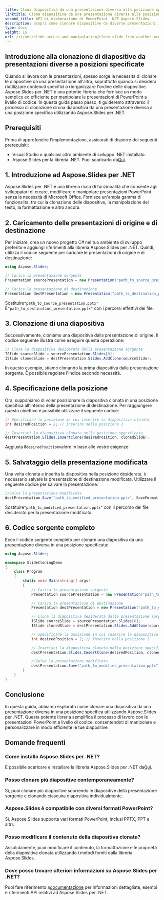 ```yaml
---
title: Clona diapositiva da una presentazione diversa alla posizione specificata
linktitle: Clona diapositiva da una presentazione diversa alla posizione specificata
second_title: API di elaborazione di PowerPoint .NET Aspose.Slides
description: Scopri come clonare diapositive da diverse presentazioni in una posizione specifica utilizzando Aspose.Slides per .NET. Guida passo passo con codice sorgente completo, che copre la clonazione delle diapositive, la specifica della posizione e il salvataggio della presentazione.
type: docs
weight: 16
url: /it/net/slide-access-and-manipulation/clone-slide-from-another-presentation-specified-position/
---
```


## Introduzione alla clonazione di diapositive da presentazioni diverse a posizioni specificate

Quando si lavora con le presentazioni, spesso sorge la necessità di clonare le diapositive da una presentazione all'altra, soprattutto quando si desidera riutilizzare contenuti specifici o riorganizzare l'ordine delle diapositive. Aspose.Slides per .NET è una potente libreria che fornisce un modo semplice ed efficiente per manipolare le presentazioni di PowerPoint a livello di codice. In questa guida passo passo, ti guideremo attraverso il processo di clonazione di una diapositiva da una presentazione diversa a una posizione specifica utilizzando Aspose.Slides per .NET.

## Prerequisiti

Prima di approfondire l'implementazione, assicurati di disporre dei seguenti prerequisiti:

- Visual Studio o qualsiasi altro ambiente di sviluppo .NET installato.
-  Aspose.Slides per la libreria .NET. Puoi scaricarlo da[Qui](https://releases.aspose.com/slides/net/).

## 1. Introduzione ad Aspose.Slides per .NET

Aspose.Slides per .NET è una libreria ricca di funzionalità che consente agli sviluppatori di creare, modificare e manipolare presentazioni PowerPoint senza la necessità di Microsoft Office. Fornisce un'ampia gamma di funzionalità, tra cui la clonazione delle diapositive, la manipolazione del testo, la formattazione e altro ancora.

## 2. Caricamento delle presentazioni di origine e di destinazione

Per iniziare, crea un nuovo progetto C# nel tuo ambiente di sviluppo preferito e aggiungi riferimenti alla libreria Aspose.Slides per .NET. Quindi, utilizza il codice seguente per caricare le presentazioni di origine e di destinazione:

```csharp
using Aspose.Slides;

// Carica la presentazione sorgente
Presentation sourcePresentation = new Presentation("path_to_source_presentation.pptx");

// Carica la presentazione di destinazione
Presentation destPresentation = new Presentation("path_to_destination_presentation.pptx");
```

 Sostituire`"path_to_source_presentation.pptx"` E`"path_to_destination_presentation.pptx"` con i percorsi effettivi dei file.

## 3. Clonazione di una diapositiva

Successivamente, cloniamo una diapositiva dalla presentazione di origine. Il codice seguente illustra come eseguire questa operazione:

```csharp
// Clona la diapositiva desiderata dalla presentazione sorgente
ISlide sourceSlide = sourcePresentation.Slides[0];
ISlide clonedSlide = destPresentation.Slides.AddClone(sourceSlide);
```

In questo esempio, stiamo clonando la prima diapositiva dalla presentazione sorgente. È possibile regolare l'indice secondo necessità.

## 4. Specificazione della posizione

Ora, supponiamo di voler posizionare la diapositiva clonata in una posizione specifica all'interno della presentazione di destinazione. Per raggiungere questo obiettivo è possibile utilizzare il seguente codice:

```csharp
// Specificare la posizione in cui inserire la diapositiva clonata
int desiredPosition = 2; // Inserire nella posizione 2

// Inserisci la diapositiva clonata nella posizione specificata
destPresentation.Slides.InsertClone(desiredPosition, clonedSlide);
```

 Aggiusta il`desiredPosition`valore in base alle vostre esigenze.

## 5. Salvataggio della presentazione modificata

Una volta clonata e inserita la diapositiva nella posizione desiderata, è necessario salvare la presentazione di destinazione modificata. Utilizzare il seguente codice per salvare la presentazione:

```csharp
//Salva la presentazione modificata
destPresentation.Save("path_to_modified_presentation.pptx", SaveFormat.Pptx);
```

 Sostituire`"path_to_modified_presentation.pptx"` con il percorso del file desiderato per la presentazione modificata.

## 6. Codice sorgente completo

Ecco il codice sorgente completo per clonare una diapositiva da una presentazione diversa in una posizione specificata:

```csharp
using Aspose.Slides;

namespace SlideCloningDemo
{
    class Program
    {
        static void Main(string[] args)
        {
            // Carica la presentazione sorgente
            Presentation sourcePresentation = new Presentation("path_to_source_presentation.pptx");

            // Carica la presentazione di destinazione
            Presentation destPresentation = new Presentation("path_to_destination_presentation.pptx");

            // Clona la diapositiva desiderata dalla presentazione sorgente
            ISlide sourceSlide = sourcePresentation.Slides[0];
            ISlide clonedSlide = destPresentation.Slides.AddClone(sourceSlide);

            // Specificare la posizione in cui inserire la diapositiva clonata
            int desiredPosition = 2; // Inserire nella posizione 2

            // Inserisci la diapositiva clonata nella posizione specificata
            destPresentation.Slides.InsertClone(desiredPosition, clonedSlide);

            //Salva la presentazione modificata
            destPresentation.Save("path_to_modified_presentation.pptx", SaveFormat.Pptx);
        }
    }
}
```

## Conclusione

In questa guida, abbiamo esplorato come clonare una diapositiva da una presentazione diversa in una posizione specifica utilizzando Aspose.Slides per .NET. Questa potente libreria semplifica il processo di lavoro con le presentazioni PowerPoint a livello di codice, consentendoti di manipolare e personalizzare in modo efficiente le tue diapositive.

## Domande frequenti

### Come installo Aspose.Slides per .NET?

 È possibile scaricare e installare la libreria Aspose.Slides per .NET da[Qui](https://releases.aspose.com/slides/net/).

### Posso clonare più diapositive contemporaneamente?

Sì, puoi clonare più diapositive scorrendo le diapositive della presentazione sorgente e clonando ciascuna diapositiva individualmente.

### Aspose.Slides è compatibile con diversi formati PowerPoint?

Sì, Aspose.Slides supporta vari formati PowerPoint, inclusi PPTX, PPT e altri.

### Posso modificare il contenuto della diapositiva clonata?

Assolutamente, puoi modificare il contenuto, la formattazione e le proprietà della diapositiva clonata utilizzando i metodi forniti dalla libreria Aspose.Slides.

### Dove posso trovare ulteriori informazioni su Aspose.Slides per .NET?

 Puoi fare riferimento a[documentazione](https://reference.aspose.com/slides/net/) per informazioni dettagliate, esempi e riferimenti API relativi ad Aspose.Slides per .NET.
